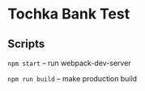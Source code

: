# Tochka Bank Test

## Scripts

`npm start` – run webpack-dev-server

`npm run build` – make production build 
